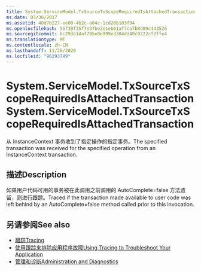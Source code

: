```yaml
---
title: System.ServiceModel.TxSourceTxScopeRequiredIsAttachedTransaction
ms.date: 03/30/2017
ms.assetid: 40d7b227-ee00-4b2c-a04c-1cd28b103f94
ms.openlocfilehash: 55730f35f7e37be2e1eb61af7ca7b8d09c443526
ms.sourcegitcommit: bc293b14af795e0e999e3304dd40c0222cf2ffe4
ms.translationtype: MT
ms.contentlocale: zh-CN
ms.lasthandoff: 11/26/2020
ms.locfileid: "96293749"
---
```

# <a name="systemservicemodeltxsourcetxscoperequiredisattachedtransaction"></a><span data-ttu-id="44203-102">System.ServiceModel.TxSourceTxScopeRequiredIsAttachedTransaction</span><span class="sxs-lookup"><span data-stu-id="44203-102">System.ServiceModel.TxSourceTxScopeRequiredIsAttachedTransaction</span></span>

<span data-ttu-id="44203-103">从 InstanceContext 事务收到了指定操作的指定事务。</span><span class="sxs-lookup"><span data-stu-id="44203-103">The specified transaction was received for the specified operation from an InstanceContext transaction.</span></span>  
  
## <a name="description"></a><span data-ttu-id="44203-104">描述</span><span class="sxs-lookup"><span data-stu-id="44203-104">Description</span></span>  

 <span data-ttu-id="44203-105">如果用户代码可用的事务被在此调用之前调用的 AutoComplete=false 方法遗留，则进行跟踪。</span><span class="sxs-lookup"><span data-stu-id="44203-105">Traced if the transaction made available to user code was left behind by an AutoComplete=false method called prior to this invocation.</span></span>  
  
## <a name="see-also"></a><span data-ttu-id="44203-106">另请参阅</span><span class="sxs-lookup"><span data-stu-id="44203-106">See also</span></span>

- [<span data-ttu-id="44203-107">跟踪</span><span class="sxs-lookup"><span data-stu-id="44203-107">Tracing</span></span>](index.md)
- [<span data-ttu-id="44203-108">使用跟踪来排除应用程序故障</span><span class="sxs-lookup"><span data-stu-id="44203-108">Using Tracing to Troubleshoot Your Application</span></span>](using-tracing-to-troubleshoot-your-application.md)
- [<span data-ttu-id="44203-109">管理和诊断</span><span class="sxs-lookup"><span data-stu-id="44203-109">Administration and Diagnostics</span></span>](../index.md)
